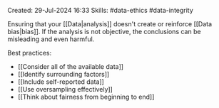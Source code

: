 Created: 29-Jul-2024 16:33
Skills: #data-ethics #data-integrity

Ensuring that your [[Data|analysis]] doesn't create or reinforce [[Data bias|bias]]. If the analysis is not objective, the conclusions can be misleading and even harmful.

Best practices:
* [[Consider all of the available data]]
* [[Identify surrounding factors]]
* [[Include self-reported data]]
* [[Use oversampling effectively]]
* [[Think about fairness from beginning to end]]
